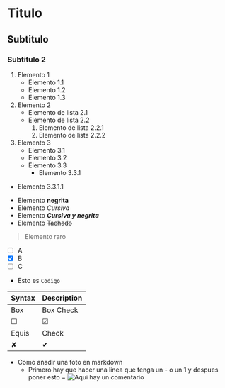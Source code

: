 # Titulo
## Subtitulo
### Subtitulo 2

1. Elemento 1
    - Elemento 1.1
    - Elemento 1.2
    - Elemento 1.3
2. Elemento 2
    - Elemento de lista 2.1
    - Elemento de lista 2.2
        1. Elemento de lista 2.2.1
        2. Elemento de lista 2.2.2
3. Elemento 3
    - Elemento 3.1
    - Elemento 3.2
    - Elemento 3.3
        - Elemento 3.3.1

* Elemento 3.3.1.1
- Elemento **negrita**
- Elemento _Cursiva_
- Elemento ***Cursiva y negrita*** 
- Elemento ~~Tachado~~
>Elemento raro

- [ ] A
- [x] B
- [ ] C
- Esto es `Codigo`

| Syntax | Description |
| -- | -- |
| Box  | Box Check |
| &#9744; | &#9745;  |
| Equis  | Check |
| &#10008;| &#10004; | 

- Como añadir una foto en markdown
    - Primero hay que hacer una linea que tenga un - o un 1 y despues poner esto =
        ![Aqui hay un comentario](https://git-scm.com/images/logos/downloads/Git-Logo-1788C.png)
